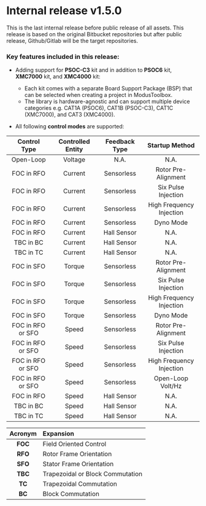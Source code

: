# Internal release v1.5.0

This is the last internal release before public release of all assets.
This release is based on the original Bitbucket repositories but after public release, Github/Gitlab will be the target repositories.

### Key features included in this release:

* Adding support for **PSOC-C3** kit and in addition to **PSOC6** kit, **XMC7000** kit, and **XMC4000** kit:
  
  * Each kit comes with a separate Board Support Package (BSP) that can be selected when creating a project in ModusToolbox.
  * The library is hardware-agnostic and can support multiple device categories e.g. CAT1A (PSOC6), CAT1B (PSOC-C3), CAT1C (XMC7000), and CAT3 (XMC4000).

* All following **control modes** are supported:

| Control Type | Controlled Entity | Feedback Type | Startup Method |
|:------------:|:------------:|:------------:|:------------:|
| Open-Loop | Voltage | N.A. | N.A. |
| FOC in RFO | Current | Sensorless | Rotor Pre-Alignment |
| FOC in RFO | Current | Sensorless | Six Pulse Injection  |
| FOC in RFO | Current | Sensorless | High Frequency Injection |
| FOC in RFO | Current | Sensorless | Dyno Mode |
| FOC in RFO | Current | Hall Sensor | N.A. |
| TBC in BC | Current | Hall Sensor | N.A. |
| TBC in TC | Current | Hall Sensor | N.A. |
| FOC in SFO | Torque | Sensorless | Rotor Pre-Alignment |
| FOC in SFO | Torque | Sensorless | Six Pulse Injection |
| FOC in SFO | Torque | Sensorless | High Frequency Injection |
| FOC in SFO | Torque | Sensorless | Dyno Mode |
| FOC in RFO or SFO | Speed | Sensorless | Rotor Pre-Alignment |
| FOC in RFO or SFO | Speed | Sensorless | Six Pulse Injection |
| FOC in RFO or SFO | Speed | Sensorless | High Frequency Injection |
| FOC in RFO or SFO | Speed | Sensorless | Open-Loop Volt/Hz |
| FOC in RFO | Speed | Hall Sensor | N.A. |
| TBC in BC | Speed | Hall Sensor | N.A. |
| TBC in TC | Speed | Hall Sensor | N.A. |

| Acronym | Expansion |
|:------------:|:------------|
| **FOC** | Field Oriented Control |
| **RFO** | Rotor Frame Orientation |
| **SFO** | Stator Frame Orientation |
| **TBC** | Trapezoidal or Block Commutation |
| **TC** | Trapezoidal Commutation |
| **BC** | Block Commutation |